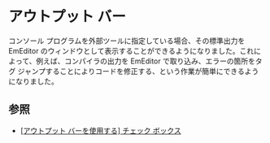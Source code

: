 # アウトプット バー

コンソール プログラムを外部ツールに指定している場合、その標準出力を EmEditor のウィンドウとして表示することができるようになりました。これによって、例えば、コンパイラの出力を EmEditor で取り込み、エラーの箇所をタグ ジャンプすることによりコードを修正する、という作業が簡単にできるようになりました。

## 参照

- [\[アウトプット バーを使用する\] チェック ボックス](../dlg/tools/properties/index)
